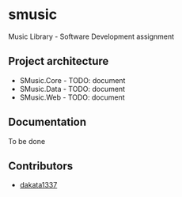 # smusic
Music Library - Software Development assignment

## Project architecture
- SMusic.Core - TODO: document
- SMusic.Data - TODO: document
- SMusic.Web  - TODO: document

## Documentation
To be done

## Contributors
- [dakata1337](https://github.com/dakata1337)